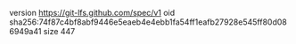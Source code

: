 version https://git-lfs.github.com/spec/v1
oid sha256:74f87c4bf8abf9446e5eaeb4e4ebb1fa54ff1eafb27928e545ff80d086949a41
size 447
